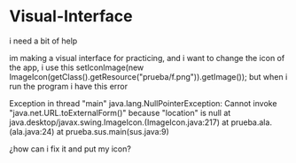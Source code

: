 # Visual-Interface
 i need a bit of help
 
 im making a visual interface for practicing, and i want to change the icon of the app, i use this 
 setIconImage(new ImageIcon(getClass().getResource("prueba/f.png")).getImage());
 but when i run the program i have this error
 
 Exception in thread "main" java.lang.NullPointerException: Cannot invoke "java.net.URL.toExternalForm()" because "location" is null
        at java.desktop/javax.swing.ImageIcon.<init>(ImageIcon.java:217)
        at prueba.ala.<init>(ala.java:24)
        at prueba.sus.main(sus.java:9)
 
 ¿how can i fix it and put my icon?
